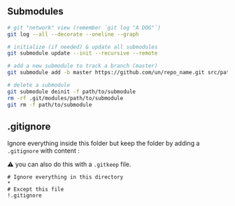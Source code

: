 
## Submodules 

```bash
# git "network" view (remember `git log "A DOG"`)
git log --all --decorate --oneline --graph

# initialize (if needed) & update all submodules
git submodule update --init --recursive --remote

# add a new submodule to track a branch (master)
git submodule add -b master https://github.com/un/repo_name.git src/path/to/module

# delete a submodule
git submodule deinit -f path/to/submodule
rm -rf .git/modules/path/to/submodule
git rm -f path/to/submodule
```

## .gitignore
Ignore everything inside this folder but keep the folder by adding a `.gitignore` with content :

:warning: you can also do this with a `.gitkeep` file.

```
# Ignore everything in this directory
*
# Except this file
!.gitignore
```
